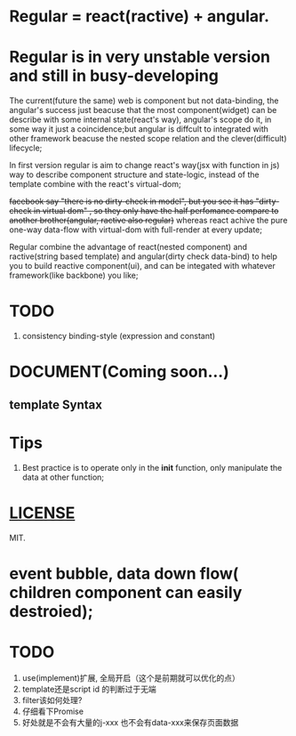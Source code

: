 # Regular = react(ractive) + angular.

# Regular is in very unstable version and still in busy-developing

The current(future the same) web is component but not data-binding, the angular's success just beacuse that the most component(widget) can be describe with some internal state(react's way), angular's scope do it, in some way it just a coincidence;but angular is diffcult to integrated with other framework beacuse the nested scope relation and the clever(difficult) lifecycle;

In first version regular is aim to change react's way(jsx with function in js) way to describe component structure and state-logic, instead of the template combine with the react's virtual-dom; 

<del>facebook say "there is no dirty-check in model", but you see it has "dirty-check in virtual dom" , so they only have the half perfomance compare to another brother(angular, ractive also regular)</del> whereas react achive the pure one-way data-flow with virtual-dom with full-render at every update;

Regular combine the advantage of react(nested component) and ractive(string based template) and angular(dirty check data-bind) to help you to build reactive component(ui), and can be integated with whatever framework(like backbone) you like;


# TODO

1. consistency binding-style (expression and constant)

# DOCUMENT(Coming soon...)

## template Syntax


# Tips

1. Best practice is to operate only in the __init__ function, only manipulate the data at other function;


# [LICENSE](https://github.com/regularjs/regular/blob/master/LICENSE)

MIT.

# event bubble,  data down flow( children component can easily destroied);



# TODO

1. use(implement)扩展, 全局开启（这个是前期就可以优化的点）
2. template还是script id 的判断过于无端
3. filter该如何处理?
4. 仔细看下Promise
5. 好处就是不会有大量的j-xxx 也不会有data-xxx来保存页面数据



